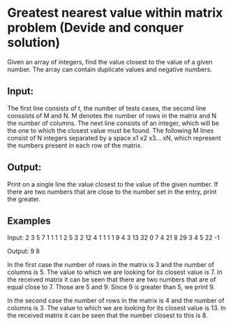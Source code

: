 # Greatest nearest value within matrix problem (Devide and conquer solution)

Given an array of integers, find the value closest to the value of a given number. The array can contain duplicate values and negative numbers.

## Input:

The first line consists of t, the number of tests cases, the second line conssists of M and N. M denotes the number of rows in the matrix and N the number of columns. The next line consists of an integer, which will be the one to which the closest value must be found. The following M lines consist of N integers separated by a space x1 x2 x3… xN, which represent the numbers present in each row of the matrix.

## Output:

Print on a single line the value closest to the value of the given number. If there are two numbers that are close to the number set in the entry, print the greater.

## Examples

Input:
2
3 5
7
1 1 1 1 2
5 3 2 12 4
1 1 1 1 9
4 3
13
32 0 7 
4 21 8
29 3 4
5 22 -1

Output: 
9
8

In the first case the number of rows in the matrix is 3 and the number of columns is 5. The value to which we are looking for its closest value is 7. In the received matrix it can be seen that there are two numbers that are of equal close to 7. Those are 5 and 9. Since 9 is greater than 5, we print 9.

In the second case the number of rows in the matrix is 4 and the number of columns is 3. The value to which we are looking for its closest value is 13. In the received matrix it can be seen that the number closest to this is 8.
